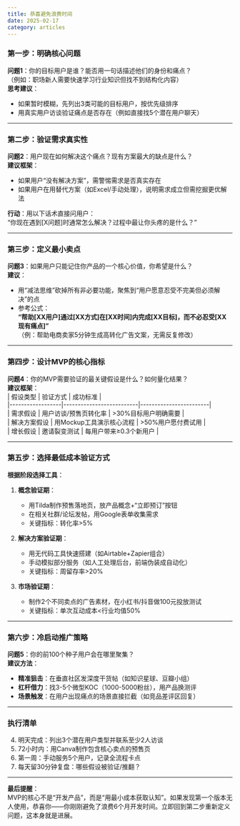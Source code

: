 ```yaml
---
title: 恭喜避免浪费时间
date: 2025-02-17
category: articles
---
```


### **第一步：明确核心问题**
**问题1**：你的目标用户是谁？能否用一句话描述他们的身份和痛点？  
（例如：职场新人需要快速学习行业知识但找不到结构化内容）  
**思考建议**：  
- 如果暂时模糊，先列出3类可能的目标用户，按优先级排序  
- 用真实用户访谈验证痛点是否存在（例如直接找5个潜在用户聊天）

---

### **第二步：验证需求真实性**
**问题2**：用户现在如何解决这个痛点？现有方案最大的缺点是什么？  
**建议框架**：  
- 如果用户“没有解决方案”，需警惕需求是否真实存在  
- 如果用户在用替代方案（如Excel/手动处理），说明需求成立但需挖掘更优解法  

**行动**：用以下话术直接问用户：  
“你现在遇到[X问题]时通常怎么解决？过程中最让你头疼的是什么？”

---

### **第三步：定义最小卖点**
**问题3**：如果用户只能记住你产品的一个核心价值，你希望是什么？  
**建议**：  
- 用“减法思维”砍掉所有非必要功能，聚焦到“用户愿意忍受不完美但必须解决”的点  
- 参考公式：  
**“帮助[XX用户]通过[XX方式]在[XX时间]内完成[XX目标]，而不必忍受[XX现有痛点]”**  
（例：帮助电商卖家5分钟生成高转化广告文案，无需反复修改）

---

### **第四步：设计MVP的核心指标**
**问题4**：你的MVP需要验证的最关键假设是什么？如何量化结果？  
**建议框架**：  
| 假设类型         | 验证方式                  | 成功标准                |  
|------------------|--------------------------|------------------------|  
| 需求假设         | 用户访谈/预售页转化率    | >30%目标用户明确需要   |  
| 解决方案假设     | 用Mockup工具演示核心流程 | >50%用户愿付费试用     |  
| 增长假设         | 邀请裂变测试             | 每用户带来≥0.3个新用户 |  

---

### **第五步：选择最低成本验证方式**
**根据阶段选择工具**：  
1. **概念验证期**：  
   - 用Tilda制作预售落地页，放产品概念+“立即预订”按钮  
   - 在相关社群/论坛发帖，用Google表单收集需求  
   - 关键指标：转化率>5%  

2. **解决方案验证期**：  
   - 用无代码工具快速搭建（如Airtable+Zapier组合）  
   - 手动模拟部分服务（如人工处理后台，前端伪装成自动化）  
   - 关键指标：周留存率>20%  

3. **市场验证期**：  
   - 制作2个不同卖点的广告素材，在小红书/抖音做100元投放测试  
   - 关键指标：单次互动成本<行业均值50%  

---

### **第六步：冷启动推广策略**
**问题5**：你的前100个种子用户会在哪里聚集？  
**建议方法**：  
- **精准狙击**：在垂直社区发深度干货帖（如知识星球、豆瓣小组）  
- **杠杆借力**：找3-5个微型KOC（1000-5000粉丝），用产品换测评  
- **场景触发**：在用户出现痛点的场景直接拦截（如竞品差评区回复）

---

### **执行清单**
4. 明天完成：列出3个潜在用户类型并联系至少2人访谈  
5. 72小时内：用Canva制作包含核心卖点的预售页  
6. 第一周：手动服务5个用户，记录全流程卡点  
7. 每天留30分钟复盘：哪些假设被验证/推翻？  

---

**最后提醒**：  
MVP的核心不是“开发产品”，而是“用最小成本获取认知”。如果发现第一个版本无人使用，恭喜你——你刚刚避免了浪费6个月开发时间。立即回到第二步重新定义问题，这本身就是进展。